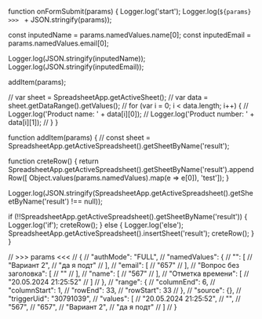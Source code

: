 function onFormSubmit(params) {
  Logger.log('start');
  Logger.log(`${params} >>> ` + JSON.stringify(params));

  const inputedName = params.namedValues.name[0];
  const inputedEmail = params.namedValues.email[0];


  Logger.log(JSON.stringify(inputedName));
  Logger.log(JSON.stringify(inputedEmail));


  addItem(params);

  // var sheet = SpreadsheetApp.getActiveSheet();
  // var data = sheet.getDataRange().getValues();
  // for (var i = 0; i < data.length; i++) {
  //   Logger.log('Product name: ' + data[i][0]);
  //   Logger.log('Product number: ' + data[i][1]);
  // }
}

function addItem(params) {
  // const sheet = SpreadsheetApp.getActiveSpreadsheet().getSheetByName('result');
  
  function creteRow() {
    return SpreadsheetApp.getActiveSpreadsheet().getSheetByName('result').appendRow([ Object.values(params.namedValues).map(e => e[0]), 'test']);
  }

  Logger.log(JSON.stringify(SpreadsheetApp.getActiveSpreadsheet().getSheetByName('result') !== null));

  if (!!SpreadsheetApp.getActiveSpreadsheet().getSheetByName('result')) {
    Logger.log('if');
    creteRow();
  } else {
    Logger.log('else');
    SpreadsheetApp.getActiveSpreadsheet().insertSheet('result');
    creteRow();
  }
}

// >>> params <<<
// {
//     "authMode": "FULL",
//     "namedValues": {
//         "": [
//             "Вариант 2",
//             "да я подт"
//         ],
//         "email": [
//             "657"
//         ],
//         "Вопрос без заголовка": [
//             ""
//         ],
//         "name": [
//             "567"
//         ],
//         "Отметка времени": [
//             "20.05.2024 21:25:52"
//         ]
//     },
//     "range": {
//         "columnEnd": 6,
//         "columnStart": 1,
//         "rowEnd": 33,
//         "rowStart": 33
//     },
//     "source": {},
//     "triggerUid": "30791039",
//     "values": [
//         "20.05.2024 21:25:52",
//         "",
//         "567",
//         "657",
//         "Вариант 2",
//         "да я подт"
//     ]
// }
